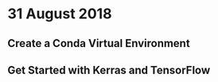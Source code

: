 # 31 August 2018

## Create a Conda Virtual Environment


## Get Started with Kerras and TensorFlow
